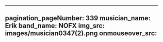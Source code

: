 ------
pagination_pageNumber: 339
musician_name: Erik
band_name: NOFX
img_src: images/musician0347(2).png
onmouseover_src: 
------